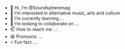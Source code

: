 - 👋 Hi, I’m @Soundspheremag
- 👀 I’m interested in alternative music, arts and culture
- 🌱 I’m currently learning ...
- 💞️ I’m looking to collaborate on ...
- 📫 How to reach me ...
- 😄 Pronouns: ...
- ⚡ Fun fact: ...

<!---
Soundspheremag/Soundspheremag is a ✨ special ✨ repository because its `README.md` (this file) appears on your GitHub profile.
You can click the Preview link to take a look at your changes.
--->
